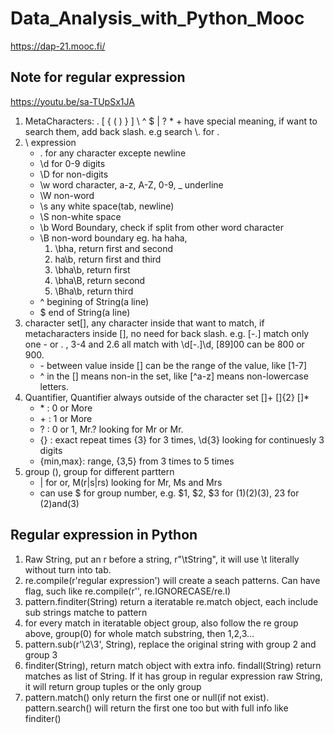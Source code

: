 # Data_Analysis_with_Python_Mooc
https://dap-21.mooc.fi/

## Note for regular expression
https://youtu.be/sa-TUpSx1JA
1. MetaCharacters: . [ { ( ) } ] \ ^ $ | ? * +   have special meaning, if want to search them, add back slash.
e.g search \\. for .
2. \ expression    
    - . for any character excepte newline
    - \d for 0-9 digits
    - \D for non-digits
    - \w word character, a-z, A-Z, 0-9, _ underline
    - \W non-word
    - \s any white space(tab, newline)
    - \S non-white space
    - \b Word Boundary, check if split from other word character
    - \B non-word boundary
        eg. ha haha,
        1. \bha, return first and second
        2. ha\b, return first and third
        3. \bha\b, return first
        4. \bha\B, return second
        5. \Bha\b, return third
    - ^ begining of String(a line)
    - $ end of String(a line)
3. character set[], any character inside that want to match, if metacharacters inside [], no need for back slash. e.g. [-.] match only one - or . , 3-4 and 2.6 all match with \d[-.]\d, [89]00 can be 800 or 900.
    - \- between value inside [] can be the range of the value, like [1-7]
    - ^ in the [] means non-in the set, like [^a-z] means non-lowercase letters.
4. Quantifier, Quantifier always outside of the character set []+ []{2} []*
    - \* : 0 or More
    - \+ : 1 or More
    - ? : 0 or 1, Mr\.? looking for Mr or Mr.
    - {} : exact repeat times {3} for 3 times, \d{3} looking for continuesly 3 digits
    - {min,max}: range, {3,5} from 3 times to 5 times
5. group (), group for different parttern
    - | for or, M(r|s|rs) looking for Mr, Ms and Mrs
    - can use $ for group number, e.g. $1, $2, $3 for (1)(2)(3), $2$3 for (2)and(3)

## Regular expression in Python
1. Raw String, put an r before a string, r"\tString", it will use \t literally without turn into tab.
2. re.compile(r'regular expression') will create a seach patterns. Can have flag, such like re.compile(r'', re.IGNORECASE/re.I)
3. pattern.finditer(String) return a iteratable re.match object, each include sub strings matche to pattern
4. for every match in iteratable object group, also follow the re group above, group(0) for whole match substring, then 1,2,3...
5. pattern.sub(r'\2\3', String), replace the original string with group 2 and group 3
6. finditer(String), return match object with extra info. findall(String) return matches as list of String. If it has group in regular expression raw String, it will return group tuples or the only group
7. pattern.match() only return the first one or null(if not exist). pattern.search() will return the first one too but with full info like finditer()
